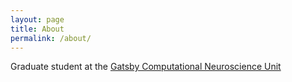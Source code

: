 ```yaml
---
layout: page
title: About
permalink: /about/
---
```


Graduate student at the [Gatsby Computational Neuroscience Unit](www.gatsby.ucl.ac.uk/)

